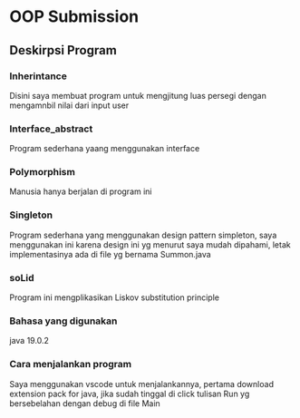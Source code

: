 # OOP Submission

## Deskirpsi Program

### Inherintance

Disini saya membuat program untuk mengjitung luas persegi dengan mengamnbil nilai dari input user

### Interface_abstract

Program sederhana yaang menggunakan interface

### Polymorphism

Manusia hanya berjalan di program ini

### Singleton

Program sederhana yang menggunakan design pattern simpleton, saya menggunakan ini karena design ini yg menurut saya mudah dipahami, letak implementasinya ada di file yg bernama Summon.java

### soLid

Program ini mengplikasikan Liskov substitution principle

### Bahasa yang digunakan

java 19.0.2

### Cara menjalankan program

Saya menggunakan vscode untuk menjalankannya, pertama download extension pack for java, jika sudah tinggal di click tulisan Run yg bersebelahan dengan debug di file Main

